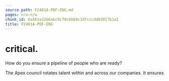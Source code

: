 ```yaml
---
source_path: F2401A-PDF-ENG.md
pages: n/a-n/a
chunk_id: 6a561e2266abc9c70c6b64c19fcccdd03017b1a1
title: F2401A-PDF-ENG
---
```

# critical.

How do you ensure a pipeline of people who are ready?

The Apex council rotates talent within and across our companies. It ensures
